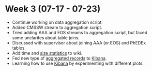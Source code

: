 # Week 3 (07-17 - 07-23)

*   Continue working on data aggregation script.
*   Added CMSSW stream to aggregation script.
*   Tried adding AAA and EOS streams to aggregation script, but faced some unclarites about table joins.
*   Discussed with supervisor about joining AAA (or EOS) and PhEDEx tables.
*   Add time and [size statistics](https://github.com/justinasr/CMSSpark/wiki/Statistics) to wiki.
*   Fed new type of [aggregated records](https://github.com/justinasr/CMSSpark/wiki/Data-collection-and-aggregation#output-records) to [Kibana](https://monit-kibana.cern.ch).
*   Learning how to use [Kibana](https://monit-kibana.cern.ch) by experimenting with different plots.
